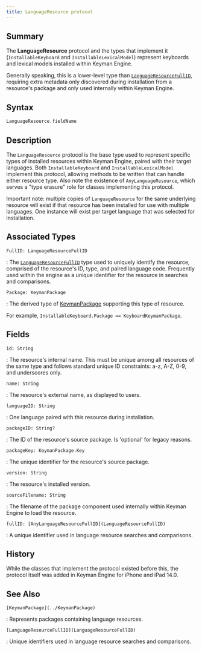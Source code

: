 ```yaml
---
title: LanguageResource protocol
---
```


## Summary

The **LanguageResource** protocol and the types that implement it
(`InstallableKeyboard` and `InstallableLexicalModel`) represent keyboards and
lexical models installed within Keyman Engine.

Generally speaking, this is a lower-level type than
[`LanguageResourceFullID`](LanguageResourceFullID.php), requiring extra metadata
only discovered during installation from a resource's package and only used
internally within Keyman Engine.

## Syntax

```swift
LanguageResource.fieldName
```

## Description

The `LanguageResource` protocol is the base type used to represent specific
types of installed resources within Keyman Engine, paired with their target
languages. Both `InstallableKeyboard` and `InstallableLexicalModel` implement
this protocol, allowing methods to be written that can handle either resource
type. Also note the existence of `AnyLanguageResource`, which serves a "type
erasure" role for classes implementing this protocol.

Important note: multiple copies of `LanguageResource` for the same underlying
resource will exist if that resource has been installed for use with multiple
languages. One instance will exist per target language that was selected for
installation.

## Associated Types

`FullID: LanguageResourceFullID`

: The [`LanguageResourceFullID`](LanguageResourceFullID) type used to uniquely
identify the resource, comprised of the resource's ID, type, and paired language
code. Frequently used within the engine as a unique identifier for the resource
in searches and comparisons.

`Package: KeymanPackage`

: The derived type of [KeymanPackage](../KeymanPackage) supporting this type of
resource.

For example, `InstallableKeyboard.Package == KeyboardKeymanPackage`.

## Fields

`id: String`

: The resource's internal name. This must be unique among all resources of the
same type and follows standard unique ID constraints: a-z, A-Z, 0-9, and
underscores only.

`name: String`

: The resource's external name, as displayed to users.

`languageID: String`

: One language paired with this resource during installation.

`packageID: String?`

: The ID of the resource's source package. Is 'optional' for legacy reasons.

`packageKey: KeymanPackage.Key`

: The unique identifier for the resource's source package.

`version: String`

: The resource's installed version.

`sourceFilename: String`

: The filename of the package component used internally within Keyman Engine
to load the resource.

`fullID: [AnyLanguageResourceFullID](LanguageResourceFullID)`

: A unique identifier used in language resource searches and comparisons.

## History

While the classes that implement the protocol existed before this, the protocol
itself was added in Keyman Engine for iPhone and iPad 14.0.

## See Also

`[KeymanPackage](../KeymanPackage)`

: Represents packages containing language resources.

`[LanguageResourceFullID](LanguageResourceFullID)`

: Unique identifiers used in language resource searches and comparisons.

